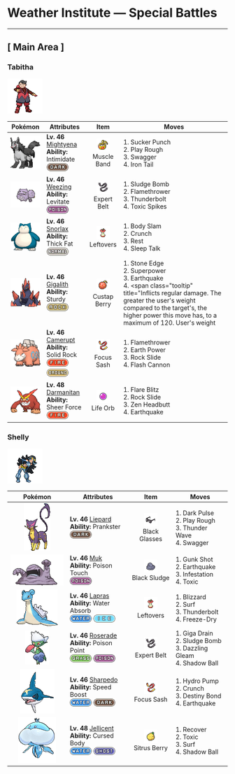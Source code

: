 # Weather Institute — Special Battles

---

## [ Main Area ]


### Tabitha

![Tabitha](../../assets/important_trainers/tabitha.png "Tabitha")

| Pokémon | Attributes | Item | Moves |
|:-------:|------------|:----:|-------|
| ![Mightyena](../../assets/sprites/mightyena/front.gif "Mightyena: Mightyena travel and act as a pack in the wild. The memory of its life in the wild compels the Pokémon to obey only those Trainers that it recognizes to possess superior skill.") | **Lv. 46** [Mightyena](../../pokemon/mightyena.md)<br>**Ability:** <span class="tooltip" title="Lowers the opposing Pokémon’s Attack stat.">Intimidate</span><br>![dark](../../assets/types/dark.png) | ![Muscle Band](../../assets/items/muscle_band.png "Muscle Band")<br><span class="tooltip" title="Held: Increases the power of the holder's physical moves by 10%.">Muscle Band</span> | 1. <span class="tooltip" title="This move enables the user to attack first. It fails if the foe is not readying an attack, however.">Sucker Punch</span><br>2. <span class="tooltip" title="Inflicts regular damage.  Has a 10% chance to lower the target's Attack by one stage.">Play Rough</span><br>3. <span class="tooltip" title="The user enrages the foe into confusion. However, it also sharply raises the foe’s Attack stat.">Swagger</span><br>4. <span class="tooltip" title="The foe is slammed with a steel-hard tail. It may also lower the target’s Defense stat.">Iron Tail</span> |
| ![Weezing](../../assets/sprites/weezing/front.gif "Weezing: Weezing alternately shrinks and inflates its twin bodies to mix together toxic gases inside. The more the gases are mixed, the more powerful the toxins become. The Pokémon also becomes more putrid.") | **Lv. 46** [Weezing](../../pokemon/weezing.md)<br>**Ability:** <span class="tooltip" title="Gives full immunity to all Ground-type moves.">Levitate</span><br>![poison](../../assets/types/poison.png) | ![Expert Belt](../../assets/items/expert_belt.png "Expert Belt")<br><span class="tooltip" title="Held: When the holder hits with a super-effective move, its power is raised by 20%.">Expert Belt</span> | 1. <span class="tooltip" title="The user attacks by hurling filthy sludge at the foe. It may also poison the target.">Sludge Bomb</span><br>2. <span class="tooltip" title="The foe is scorched with an intense blast of fire. The target may also be left with a burn.">Flamethrower</span><br>3. <span class="tooltip" title="A strong electric blast is loosed at the foe. It may also leave the foe paralyzed.">Thunderbolt</span><br>4. <span class="tooltip" title="The user lays a trap of poison spikes at the foe’s feet. They poison foes that switch into battle.">Toxic Spikes</span> |
| ![Snorlax](../../assets/sprites/snorlax/front.gif "Snorlax: Snorlax’s typical day consists of nothing more than eating and sleeping. It is such a docile Pokémon that there are children who use its expansive belly as a place to play.") | **Lv. 46** [Snorlax](../../pokemon/snorlax.md)<br>**Ability:** <span class="tooltip" title="Boosts resistance to Fire- and Ice-type moves.">Thick Fat</span><br>![normal](../../assets/types/normal.png) | ![Leftovers](../../assets/items/leftovers.png "Leftovers")<br><span class="tooltip" title="Held: Heals the holder by 1/16 its max HP at the end of each turn.">Leftovers</span> | 1. <span class="tooltip" title="The user drops onto the foe with its full body weight. It may leave the foe paralyzed.">Body Slam</span><br>2. <span class="tooltip" title="The user crunches up the foe with sharp fangs. It may also lower the target’s Defense stat.">Crunch</span><br>3. <span class="tooltip" title="The user goes to sleep for two turns. It fully restores the user’s HP and heals any status problem.">Rest</span><br>4. <span class="tooltip" title="While it is asleep, the user randomly uses one of the moves it knows. ">Sleep Talk</span> |
| ![Gigalith](../../assets/sprites/gigalith/front.gif "Gigalith: Compressing the energy from its internal core lets it fire off an attack capable of blowing away a mountain.") | **Lv. 46** [Gigalith](../../pokemon/gigalith.md)<br>**Ability:** <span class="tooltip" title="It cannot be knocked out with one hit.">Sturdy</span><br>![rock](../../assets/types/rock.png) | ![Custap Berry](../../assets/items/custap_berry.png "Custap Berry")<br><span class="tooltip" title="Held in battle :   When the holder has 1/4 its max HP remaining or less, it consumes this item.  On the following turn, the holder will act first among moves with the same priority, regardless of Speed.">Custap Berry</span> | 1. <span class="tooltip" title="The user stabs the foe with a sharpened stone. It has a high critical-hit ratio. ">Stone Edge</span><br>2. <span class="tooltip" title="The user attacks the foe with great power. However, it also lowers the user’s Attack and Defense.">Superpower</span><br>3. <span class="tooltip" title="The user sets off an earthquake that hits all the Pokémon in the battle. ">Earthquake</span><br>4. <span class="tooltip" title="Inflicts regular damage.  The greater the user's weight compared to the target's, the higher power this move has, to a maximum of 120.  User's weight                    | Power -------------------------------- | ----: Up to 2× the target's weight     |    40 Up to 3× the target's weight     |    60 Up to 4× the target's weight     |    80 Up to 5× the target's weight     |   100 More than 5× the target's weight |   120 ">Heavy Slam</span> |
| ![Camerupt](../../assets/sprites/camerupt/front.gif "Camerupt: The humps on Camerupt’s back are formed by a transformation of its bones. They sometimes blast out molten magma. This Pokémon apparently erupts often when it is enraged.") | **Lv. 46** [Camerupt](../../pokemon/camerupt.md)<br>**Ability:** <span class="tooltip" title="Reduces damage from supereffective attacks.">Solid Rock</span><br>![fire](../../assets/types/fire.png) ![ground](../../assets/types/ground.png) | ![Focus Sash](../../assets/items/focus_sash.png "Focus Sash")<br><span class="tooltip" title="Held: If the holder has full HP and is attacked for regular damage that would faint it, this item is consumed and prevents the holder's HP from lowering below 1.  This effect works against multi-hit attacks, but does not work against the effects of Doom Desire or Future Sight.">Focus Sash</span> | 1. <span class="tooltip" title="The foe is scorched with an intense blast of fire. The target may also be left with a burn.">Flamethrower</span><br>2. <span class="tooltip" title="The user makes the ground under the foe erupt with power. It may also lower the target’s Sp. Def.">Earth Power</span><br>3. <span class="tooltip" title="Large boulders are hurled at the foe to inflict damage. It may also make the target flinch.">Rock Slide</span><br>4. <span class="tooltip" title="The user gathers all its light energy and releases it at once. It may also lower the foe’s Sp. Def stat.">Flash Cannon</span> |
| ![Darmanitan](../../assets/sprites/darmanitan-standard/front.gif "Darmanitan: Its internal fire burns at 2,500 degrees Fahrenheit, making enough power that it can destroy a dump truck with one punch.") | **Lv. 48** [Darmanitan](../../pokemon/darmanitan-standard.md)<br>**Ability:** <span class="tooltip" title="Removes additional effects to increase move damage.">Sheer Force</span><br>![fire](../../assets/types/fire.png) | ![Life Orb](../../assets/items/life_orb.png "Life Orb")<br><span class="tooltip" title="Held: Damage from the holder's moves is increased by 30%.  On each turn the holder uses a damage-inflicting move, it takes 10% its max HP in damage.">Life Orb</span> | 1. <span class="tooltip" title="The user cloaks itself in fire and charges at the foe. The user sustains serious damage, too.">Flare Blitz</span><br>2. <span class="tooltip" title="Large boulders are hurled at the foe to inflict damage. It may also make the target flinch.">Rock Slide</span><br>3. <span class="tooltip" title="The user focuses its willpower to its head and rams the foe. It may also make the target flinch.">Zen Headbutt</span><br>4. <span class="tooltip" title="The user sets off an earthquake that hits all the Pokémon in the battle. ">Earthquake</span> |

### Shelly

![Shelly](../../assets/important_trainers/shelly.png "Shelly")

| Pokémon | Attributes | Item | Moves |
|:-------:|------------|:----:|-------|
| ![Liepard](../../assets/sprites/liepard/front.gif "Liepard: Stealthily, it sneaks up on its target, striking from behind before its victim has a chance to react.") | **Lv. 46** [Liepard](../../pokemon/liepard.md)<br>**Ability:** <span class="tooltip" title="Gives priority to a status move.">Prankster</span><br>![dark](../../assets/types/dark.png) | ![Black Glasses](../../assets/items/black_glasses.png "Black Glasses")<br><span class="tooltip" title="Held: Increases the power of the holder's Dark moves by 20%.">Black Glasses</span> | 1. <span class="tooltip" title="The user releases a horrible aura imbued with dark thoughts. It may also make the target flinch.">Dark Pulse</span><br>2. <span class="tooltip" title="Inflicts regular damage.  Has a 10% chance to lower the target's Attack by one stage.">Play Rough</span><br>3. <span class="tooltip" title="A weak electric charge is launched at the foe. It causes paralysis if it hits.">Thunder Wave</span><br>4. <span class="tooltip" title="The user enrages the foe into confusion. However, it also sharply raises the foe’s Attack stat.">Swagger</span> |
| ![Muk](../../assets/sprites/muk/front.gif "Muk: This Pokémon’s favorite food is anything that is repugnantly filthy. In dirty towns where people think nothing of throwing away litter on the streets, Muk are certain to gather.") | **Lv. 46** [Muk](../../pokemon/muk.md)<br>**Ability:** <span class="tooltip" title="May poison a target when the Pokémon makes contact.">Poison Touch</span><br>![poison](../../assets/types/poison.png) | ![Black Sludge](../../assets/items/black_sludge.png "Black Sludge")<br><span class="tooltip" title="Held: If the holder is Poison-type, restores 1/16 max HP at the end of each turn.  Otherwise, damages the holder by 1/16 its max HP at the end of each turn.">Black Sludge</span> | 1. <span class="tooltip" title="The user shoots filthy garbage at the foe to attack. It may also poison the target.">Gunk Shot</span><br>2. <span class="tooltip" title="The user sets off an earthquake that hits all the Pokémon in the battle. ">Earthquake</span><br>3. <span class="tooltip" title="Inflicts regular damage.  For the next 2–5 turns, the target cannot leave the field and is damaged for 1/16 its max HP at the end of each turn.  The user continues to use other moves during this time.  If the user leaves the field, this effect ends.  Has a 3/8 chance each to hit 2 or 3 times, and a 1/8 chance each to hit 4 or 5 times.  Averages to 3 hits per use.  rapid spin cancels this effect.">Infestation</span><br>4. <span class="tooltip" title="A move that leaves the target badly poisoned. Its poison damage worsens every turn.">Toxic</span> |
| ![Lapras](../../assets/sprites/lapras/front.gif "Lapras: People have driven Lapras almost to the point of extinction. In the evenings, this Pokémon is said to sing plaintively as it seeks what few others of its kind still remain.") | **Lv. 46** [Lapras](../../pokemon/lapras.md)<br>**Ability:** <span class="tooltip" title="Restores HP if hit by a Water-type move.">Water Absorb</span><br>![water](../../assets/types/water.png) ![ice](../../assets/types/ice.png) | ![Leftovers](../../assets/items/leftovers.png "Leftovers")<br><span class="tooltip" title="Held: Heals the holder by 1/16 its max HP at the end of each turn.">Leftovers</span> | 1. <span class="tooltip" title="A howling blizzard is summoned to strike the foe. It may also freeze the target solid.">Blizzard</span><br>2. <span class="tooltip" title="It swamps the entire battlefield with a giant wave. It can also be used for crossing water.">Surf</span><br>3. <span class="tooltip" title="A strong electric blast is loosed at the foe. It may also leave the foe paralyzed.">Thunderbolt</span><br>4. <span class="tooltip" title="Inflicts regular damage.  This move is super-effective against the water type.  The target's other type will affect damage as usual.  If this move's type is changed, it remains super-effective against Water regardless of its type.">Freeze-Dry</span> |
| ![Roserade](../../assets/sprites/roserade/front.gif "Roserade: With the movements of a dancer, it strikes with whips that are densely lined with poison thorns.") | **Lv. 46** [Roserade](../../pokemon/roserade.md)<br>**Ability:** <span class="tooltip" title="Contact with the Pokémon may poison the attacker.">Poison Point</span><br>![grass](../../assets/types/grass.png) ![poison](../../assets/types/poison.png) | ![Expert Belt](../../assets/items/expert_belt.png "Expert Belt")<br><span class="tooltip" title="Held: When the holder hits with a super-effective move, its power is raised by 20%.">Expert Belt</span> | 1. <span class="tooltip" title="A nutrient-draining attack. The user’s HP is restored by half the damage taken by the target.">Giga Drain</span><br>2. <span class="tooltip" title="The user attacks by hurling filthy sludge at the foe. It may also poison the target.">Sludge Bomb</span><br>3. <span class="tooltip" title="Inflicts regular damage.">Dazzling Gleam</span><br>4. <span class="tooltip" title="The user hurls a shadowy blob at the foe. It may also lower the foe’s Sp. Def stat.">Shadow Ball</span> |
| ![Sharpedo](../../assets/sprites/sharpedo/front.gif "Sharpedo: Sharpedo can swim at speeds of up to 75 mph by jetting seawater out of its backside. This Pokémon’s drawback is its inability to swim long distances.") | **Lv. 46** [Sharpedo](../../pokemon/sharpedo.md)<br>**Ability:** <span class="tooltip" title="Its Speed stat is gradually boosted.">Speed Boost</span><br>![water](../../assets/types/water.png) ![dark](../../assets/types/dark.png) | ![Focus Sash](../../assets/items/focus_sash.png "Focus Sash")<br><span class="tooltip" title="Held: If the holder has full HP and is attacked for regular damage that would faint it, this item is consumed and prevents the holder's HP from lowering below 1.  This effect works against multi-hit attacks, but does not work against the effects of Doom Desire or Future Sight.">Focus Sash</span> | 1. <span class="tooltip" title="The foe is blasted by a huge volume of water launched under great pressure. ">Hydro Pump</span><br>2. <span class="tooltip" title="The user crunches up the foe with sharp fangs. It may also lower the target’s Defense stat.">Crunch</span><br>3. <span class="tooltip" title="When this move is used, if the user faints, the foe that landed the knockout hit also faints.">Destiny Bond</span><br>4. <span class="tooltip" title="The user sets off an earthquake that hits all the Pokémon in the battle. ">Earthquake</span> |
| ![Jellicent](../../assets/sprites/jellicent/front.gif "Jellicent: The fate of the ships and crew that wander into Jellicent’s habitat: all sunken, all lost, all vanished.") | **Lv. 48** [Jellicent](../../pokemon/jellicent.md)<br>**Ability:** <span class="tooltip" title="May disable a move used on the Pokémon.">Cursed Body</span><br>![water](../../assets/types/water.png) ![ghost](../../assets/types/ghost.png) | ![Sitrus Berry](../../assets/items/sitrus_berry.png "Sitrus Berry")<br><span class="tooltip" title="Held in battle :   When the holder has 1/2 its max HP remaining or less, it consumes this item to restore 1/4 its max HP.  Used on a party Pokémon :   Restores 1/4 the Pokémon's max HP.">Sitrus Berry</span> | 1. <span class="tooltip" title="A self-healing move. The user restores its own HP by up to half of its max HP. ">Recover</span><br>2. <span class="tooltip" title="A move that leaves the target badly poisoned. Its poison damage worsens every turn.">Toxic</span><br>3. <span class="tooltip" title="It swamps the entire battlefield with a giant wave. It can also be used for crossing water.">Surf</span><br>4. <span class="tooltip" title="The user hurls a shadowy blob at the foe. It may also lower the foe’s Sp. Def stat.">Shadow Ball</span> |

